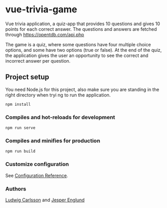 # vue-trivia-game
Vue trivia application, a quiz-app that provides 10 questions and gives 10 points for each correct answer. The questions and answers are fetched through https://opentdb.com/api.php

The game is a quiz, where some questions have four multiple choice options, and some have two options (true or false). At the end of the quiz, the application gives the user an opportunity to see the correct and incorrect answer per question. 

## Project setup
You need Node.js for this project, also make sure you are standing in the right directory when tryi ng to run the application.
```
npm install
```

### Compiles and hot-reloads for development
```
npm run serve
```

### Compiles and minifies for production
```
npm run build
```

### Customize configuration
See [Configuration Reference](https://cli.vuejs.org/config/).

### Authors
[Ludwig Carlsson](https://github.com/ludwigcarlsson) and [Jesper Englund](https://github.com/englundjesper)
